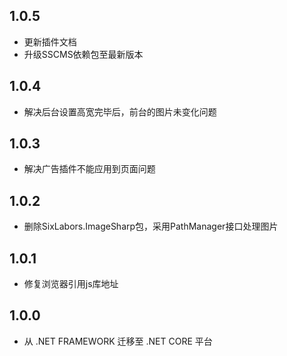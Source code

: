## 1.0.5
* 更新插件文档
* 升级SSCMS依赖包至最新版本

## 1.0.4
* 解决后台设置高宽完毕后，前台的图片未变化问题

## 1.0.3
* 解决广告插件不能应用到页面问题

## 1.0.2
* 删除SixLabors.ImageSharp包，采用PathManager接口处理图片

## 1.0.1
* 修复浏览器引用js库地址

## 1.0.0
* 从 .NET FRAMEWORK 迁移至 .NET CORE 平台